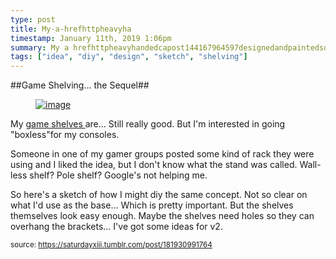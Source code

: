 ```yaml
---
type: post
title: My-a-hrefhttpheavyha
timestamp: January 11th, 2019 1:06pm
summary: My a hrefhttpheavyhandedcapost144167964597designedandpaintedsomemodularshelvingformy targetblankgame shelves aarehellip StiSomeone in one of my gamer groups posted some kind of rack they were using and I liked the idea but I dont know what the stand was called  WalllessSo heres a sketch of how I might diy the same concept  Not so clear on what Id use as the basehellip Which is pretty important  But the shelves t
tags: ["idea", "diy", "design", "sketch", "shelving"]
---
```

##Game Shelving... the Sequel##
                    <a href="https://66.media.tumblr.com/42063a27de3f20132782d6250958c74e/tumblr_pl6nuv2kaN1rnrp45_1280.png" target="_blank" alt="Design sketch of Single Support shelf"><figure data-orig-width="1280" data-orig-height="1280" class="tmblr-full"><img src="https://64.media.tumblr.com/42063a27de3f20132782d6250958c74e/tumblr_pl6nuv2kaN1rnrp45_540.png" alt="image" data-orig-width="1280" data-orig-height="1280"/></figure></a>
My <a href="http://heavyhanded.ca/post/144167964597/designed-and-painted-some-modular-shelving-for-my" target="_blank">game shelves </a>are&hellip; Still really good.  But I'm interested in going "boxless&quot;for my consoles.

Someone in one of my gamer groups posted some kind of rack they were using and I liked the idea, but I don't know what the stand was called.  Wall-less shelf?  Pole shelf?  Google's not helping me.  

So here's a sketch of how I might diy the same concept.  Not so clear on what I'd use as the base&hellip; Which is pretty important.  But the shelves themselves look easy enough.  Maybe the shelves need holes so they can overhang the brackets&hellip; I've got some ideas for v2.

                
                
                
                
                
                
                                
<small>source: https://saturdayxiii.tumblr.com/post/181930991764</small>